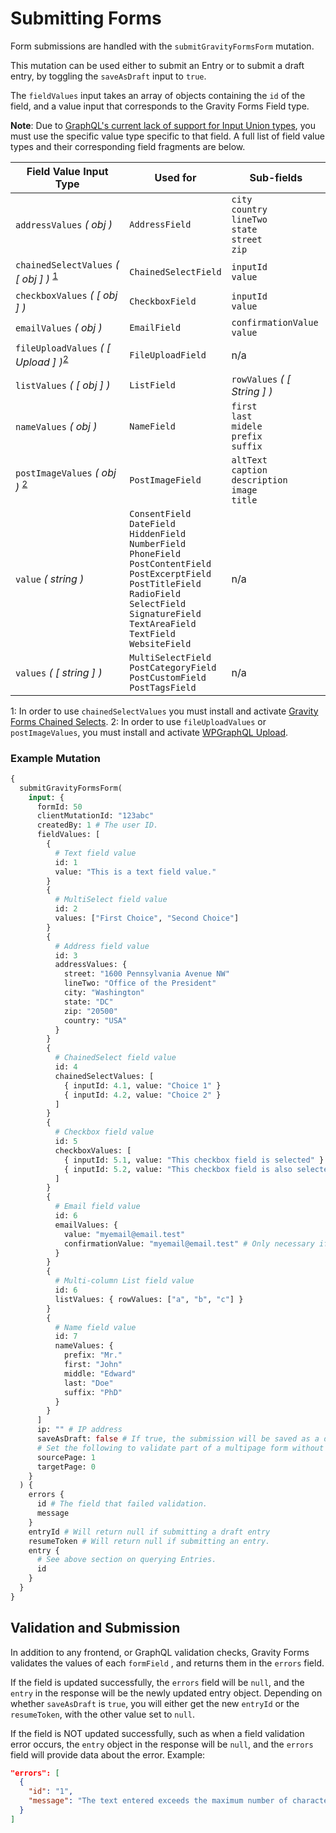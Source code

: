 # Submitting Forms

Form submissions are handled with the `submitGravityFormsForm` mutation.

This mutation can be used either to submit an Entry or to submit a draft entry, by toggling the `saveAsDraft` input to `true`.

The `fieldValues` input takes an array of objects containing the `id` of the field, and a value input that corresponds to the Gravity Forms Field type.

**Note**: Due to [GraphQL's current lack of support for Input Union types](https://github.com/harness-software/wp-graphql-gravity-forms/issues/4#issuecomment-563305561), you must use the specific value type specific to that field. A full list of field value types and their corresponding field fragments are below.

| Field Value Input Type                                                  | Used for                                                                                                                                                                                                                                                 | Sub-fields                                                       |
| ----------------------------------------------------------------------- | -------------------------------------------------------------------------------------------------------------------------------------------------------------------------------------------------------------------------------------------------------- | ---------------------------------------------------------------- |
| `addressValues` _( obj )_                                               | `AddressField`                                                                                                                                                                                                                                           | `city`<br>`country`<br>`lineTwo`<br>`state`<br>`street`<br>`zip` |
| `chainedSelectValues` _( [ obj ] )_ <sup>[1](#chainedSelectsNote)</sup> | `ChainedSelectField`                                                                                                                                                                                                                                     | `inputId`<br>`value`                                             |
| `checkboxValues` _( [ obj ] )_                                          | `CheckboxField`                                                                                                                                                                                                                                          | `inputId`<br>`value`                                             |
| `emailValues` _( obj )_                                                 | `EmailField`                                                                                                                                                                                                                                             | `confirmationValue`<br/>`value`                                  |
| `fileUploadValues` _( [ Upload ] )_<sup>[2](#uploadNote)</sup>          | `FileUploadField`                                                                                                                                                                                                                                        | n/a                                                              |
| `listValues` _( [ obj ] )_                                              | `ListField`                                                                                                                                                                                                                                              | `rowValues` _( [ String ] )_                                     |
| `nameValues` _( obj )_                                                  | `NameField`                                                                                                                                                                                                                                              | `first`<br>`last`<br>`midele`<br>`prefix`<br>`suffix`            |
| `postImageValues` _( obj )_ <sup>[2](#uploadNote)</sup>                 | `PostImageField`                                                                                                                                                                                                                                         | `altText`<br>`caption`<br>`description`<br>`image`<br>`title`    |
| `value` _( string )_                                                    | `ConsentField`<br>`DateField`<br>`HiddenField`<br>`NumberField`<br>`PhoneField`<br>`PostContentField`<br>`PostExcerptField`<br>`PostTitleField`<br>`RadioField`<br>`SelectField`<br>`SignatureField`<br>`TextAreaField`<br>`TextField`<br>`WebsiteField` | n/a                                                              |
| `values` _( [ string ] )_                                               | `MultiSelectField`<br>`PostCategoryField`<br>`PostCustomField`<br>`PostTagsField`                                                                                                                                                                        | n/a                                                              |

<a name="chainedSelectNote">1</a>: In order to use `chainedSelectValues` you must install and activate [Gravity Forms Chained Selects](https://www.gravityforms.com/add-ons/chained-selects/).
<a name="uploadNote">2</a>: In order to use `fileUploadValues` or `postImageValues`, you must install and activate [WPGraphQL Upload](https://github.com/dre1080/wp-graphql-upload).

### Example Mutation

```graphql
{
  submitGravityFormsForm(
    input: {
      formId: 50
      clientMutationId: "123abc"
      createdBy: 1 # The user ID.
      fieldValues: [
        {
          # Text field value
          id: 1
          value: "This is a text field value."
        }
        {
          # MultiSelect field value
          id: 2
          values: ["First Choice", "Second Choice"]
        }
        {
          # Address field value
          id: 3
          addressValues: {
            street: "1600 Pennsylvania Avenue NW"
            lineTwo: "Office of the President"
            city: "Washington"
            state: "DC"
            zip: "20500"
            country: "USA"
          }
        }
        {
          # ChainedSelect field value
          id: 4
          chainedSelectValues: [
            { inputId: 4.1, value: "Choice 1" }
            { inputId: 4.2, value: "Choice 2" }
          ]
        }
        {
          # Checkbox field value
          id: 5
          checkboxValues: [
            { inputId: 5.1, value: "This checkbox field is selected" }
            { inputId: 5.2, value: "This checkbox field is also selected" }
          ]
        }
        {
          # Email field value
          id: 6
          emailValues: {
            value: "myemail@email.test"
            confirmationValue: "myemail@email.test" # Only necessary if Email confirmation is enabled.
          }
        }
        {
          # Multi-column List field value
          id: 6
          listValues: { rowValues: ["a", "b", "c"] }
        }
        {
          # Name field value
          id: 7
          nameValues: {
            prefix: "Mr."
            first: "John"
            middle: "Edward"
            last: "Doe"
            suffix: "PhD"
          }
        }
      ]
      ip: "" # IP address
      saveAsDraft: false # If true, the submission will be saved as a draft entry.
      # Set the following to validate part of a multipage form without saving the submission.
      sourcePage: 1
      targetPage: 0
    }
  ) {
    errors {
      id # The field that failed validation.
      message
    }
    entryId # Will return null if submitting a draft entry
    resumeToken # Will return null if submitting an entry.
    entry {
      # See above section on querying Entries.
      id
    }
  }
}
```

## Validation and Submission

In addition to any frontend, or GraphQL validation checks, Gravity Forms validates the values of each `formField` , and returns them in the `errors` field.

If the field is updated successfully, the `errors` field will be `null`, and the `entry` in the response will be the newly updated entry object. Depending on whether `saveAsDraft` is `true`, you will either get the new `entryId` or the `resumeToken`, with the other value set to `null`.

If the field is NOT updated successfully, such as when a field validation error occurs, the `entry` object in the response will be `null`, and the `errors` field will provide data about the error. Example:

```json
"errors": [
  {
    "id": "1",
    "message": "The text entered exceeds the maximum number of characters."
  }
]
```
